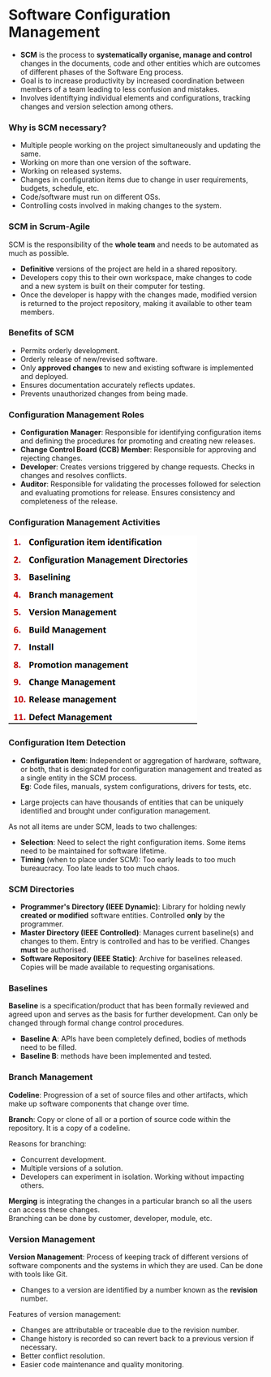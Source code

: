 # Software Configuration Management

- **SCM** is the process to **systematically organise, manage and control** changes in the documents, code and other entities which are outcomes of different phases of the Software Eng process.
- Goal is to increase productivity by increased coordination between members of a team leading to less confusion and mistakes.
- Involves identiftying individual elements and configurations, tracking changes and version selection among others.

### Why is SCM necessary?

- Multiple people working on the project simultaneously and updating the same.
- Working on more than one version of the software.
- Working on released systems.
- Changes in configuration items due to change in user requirements, budgets, schedule, etc.
- Code/software must run on different OSs.
- Controlling costs involved in making changes to the system.

### SCM in Scrum-Agile

SCM is the responsibility of the **whole team** and needs to be automated as much as possible.

- **Definitive** versions of the project are held in a shared repository.   
- Developers copy this to their own workspace, make changes to code and a new system is built on their computer for testing.
- Once the developer is happy with the changes made, modified version is returned to the project repository, making it available to other team members.

### Benefits of SCM

- Permits orderly development.
- Orderly release of new/revised software.
- Only **approved changes** to new and existing software is implemented and deployed.
- Ensures documentation accurately reflects updates.
- Prevents unauthorized changes from being made.

### Configuration Management Roles

- **Configuration Manager**: Responsible for identifying configuration items and defining the procedures for promoting and creating new releases.
- **Change Control Board (CCB) Member**: Responsible for approving and rejecting changes.
- **Developer**: Creates versions triggered by change requests. Checks in changes and resolves conflicts.
- **Auditor**: Responsible for validating the processes followed for selection and evaluating promotions for release. Ensures consistency and completeness of the release.

### Configuration Management Activities

![SCM Activities](./images/scm_activities.png)

### Configuration Item Detection

- **Configuration Item**: Independent or aggregation of hardware, software, or both, that is designated for configuration management and treated as a single entity in the SCM process.<br>
**Eg**: Code files, manuals, system configurations, drivers for tests, etc.

- Large projects can have thousands of entities that can be uniquely identified and brought under configuration management.

As not all items are under SCM, leads to two challenges:

- **Selection**: Need to select the right configuration items. Some items need to be maintained for software lifetime.
- **Timing** (when to place under SCM): Too early leads to too much bureaucracy. Too late leads to too much chaos.

### SCM Directories

- **Programmer's Directory (IEEE Dynamic)**: Library for holding newly **created or modified** software entities. Controlled **only** by the programmer.
- **Master Directory (IEEE Controlled)**: Manages current baseline(s) and changes to them. Entry is controlled and has to be verified. Changes **must** be authorised.
- **Software Repository (IEEE Static)**: Archive for baselines released. Copies will be made available to requesting organisations.


### Baselines

**Baseline** is a specification/product that has been formally reviewed and agreed upon and serves as the basis for further development. Can only be changed through formal change control procedures.

- **Baseline A**: APIs have been completely defined, bodies of methods need to be filled.
- **Baseline B**: methods have been implemented and tested.

### Branch Management

**Codeline**: Progression of a set of source files and other artifacts, which make up software components that change over time.<br>

**Branch**: Copy or clone of all or a portion of source code within the repository. It is a copy of a codeline.

Reasons for branching:
- Concurrent development.
- Multiple versions of a solution.
- Developers can experiment in isolation. Working without impacting others.

**Merging** is integrating the changes in a particular branch so all the users can access these changes.<br>
Branching can be done by customer, developer, module, etc.<br>

### Version Management

**Version Management**: Process of keeping track of different versions of software components and the systems in which they are used. Can be done with tools like Git.

- Changes to a version are identified by a number known as the **revision** number.

Features of version management: 

- Changes are attributable or traceable due to the revision number.
- Change history is recorded so can revert back to a previous version if necessary.
- Better conflict resolution. 
- Easier code maintenance and quality monitoring.